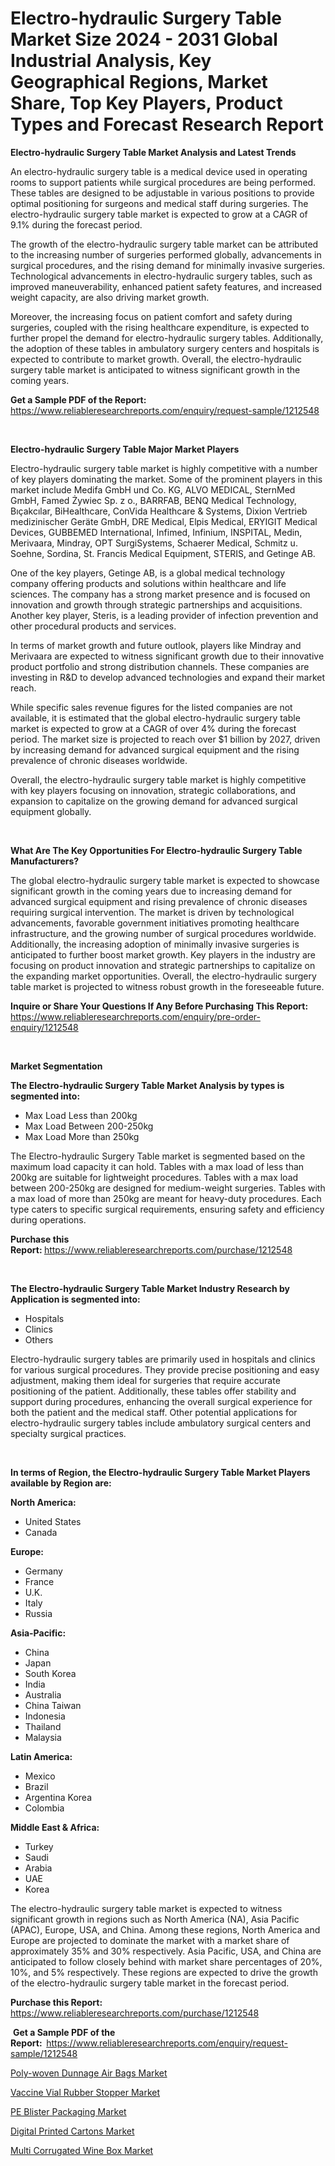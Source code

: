 <p><h1>Electro-hydraulic Surgery Table Market Size 2024 - 2031 Global Industrial Analysis, Key Geographical Regions, Market Share, Top Key Players, Product Types and Forecast Research Report</h1></p><p><strong>Electro-hydraulic Surgery Table Market Analysis and Latest Trends</strong></p>
<p><p>An electro-hydraulic surgery table is a medical device used in operating rooms to support patients while surgical procedures are being performed. These tables are designed to be adjustable in various positions to provide optimal positioning for surgeons and medical staff during surgeries. The electro-hydraulic surgery table market is expected to grow at a CAGR of 9.1% during the forecast period.</p><p>The growth of the electro-hydraulic surgery table market can be attributed to the increasing number of surgeries performed globally, advancements in surgical procedures, and the rising demand for minimally invasive surgeries. Technological advancements in electro-hydraulic surgery tables, such as improved maneuverability, enhanced patient safety features, and increased weight capacity, are also driving market growth.</p><p>Moreover, the increasing focus on patient comfort and safety during surgeries, coupled with the rising healthcare expenditure, is expected to further propel the demand for electro-hydraulic surgery tables. Additionally, the adoption of these tables in ambulatory surgery centers and hospitals is expected to contribute to market growth. Overall, the electro-hydraulic surgery table market is anticipated to witness significant growth in the coming years.</p></p>
<p><strong>Get a Sample PDF of the Report:&nbsp;</strong> <a href="https://www.reliableresearchreports.com/enquiry/request-sample/1212548">https://www.reliableresearchreports.com/enquiry/request-sample/1212548</a></p>
<p>&nbsp;</p>
<p><strong>Electro-hydraulic Surgery Table Major Market Players</strong></p>
<p><p>Electro-hydraulic surgery table market is highly competitive with a number of key players dominating the market. Some of the prominent players in this market include Medifa GmbH und Co. KG, ALVO MEDICAL, SternMed GmbH, Famed Żywiec Sp. z o., BARRFAB, BENQ Medical Technology, Bıçakcılar, BiHealthcare, ConVida Healthcare & Systems, Dixion Vertrieb medizinischer Geräte GmbH, DRE Medical, Elpis Medical, ERYIGIT Medical Devices, GUBBEMED International, Infimed, Infinium, INSPITAL, Medin, Merivaara, Mindray, OPT SurgiSystems, Schaerer Medical, Schmitz u. Soehne, Sordina, St. Francis Medical Equipment, STERIS, and Getinge AB.</p><p>One of the key players, Getinge AB, is a global medical technology company offering products and solutions within healthcare and life sciences. The company has a strong market presence and is focused on innovation and growth through strategic partnerships and acquisitions. Another key player, Steris, is a leading provider of infection prevention and other procedural products and services.</p><p>In terms of market growth and future outlook, players like Mindray and Merivaara are expected to witness significant growth due to their innovative product portfolio and strong distribution channels. These companies are investing in R&D to develop advanced technologies and expand their market reach.</p><p>While specific sales revenue figures for the listed companies are not available, it is estimated that the global electro-hydraulic surgery table market is expected to grow at a CAGR of over 4% during the forecast period. The market size is projected to reach over $1 billion by 2027, driven by increasing demand for advanced surgical equipment and the rising prevalence of chronic diseases worldwide.</p><p>Overall, the electro-hydraulic surgery table market is highly competitive with key players focusing on innovation, strategic collaborations, and expansion to capitalize on the growing demand for advanced surgical equipment globally.</p></p>
<p>&nbsp;</p>
<p><strong>What Are The Key Opportunities For Electro-hydraulic Surgery Table Manufacturers?</strong></p>
<p><p>The global electro-hydraulic surgery table market is expected to showcase significant growth in the coming years due to increasing demand for advanced surgical equipment and rising prevalence of chronic diseases requiring surgical intervention. The market is driven by technological advancements, favorable government initiatives promoting healthcare infrastructure, and the growing number of surgical procedures worldwide. Additionally, the increasing adoption of minimally invasive surgeries is anticipated to further boost market growth. Key players in the industry are focusing on product innovation and strategic partnerships to capitalize on the expanding market opportunities. Overall, the electro-hydraulic surgery table market is projected to witness robust growth in the foreseeable future.</p></p>
<p><strong>Inquire or Share Your Questions If Any Before Purchasing This Report:</strong> <a href="https://www.reliableresearchreports.com/enquiry/pre-order-enquiry/1212548">https://www.reliableresearchreports.com/enquiry/pre-order-enquiry/1212548</a></p>
<p>&nbsp;</p>
<p><strong>Market Segmentation</strong></p>
<p><strong>The Electro-hydraulic Surgery Table Market Analysis by types is segmented into:</strong></p>
<p><ul><li>Max Load Less than 200kg</li><li>Max Load Between 200-250kg</li><li>Max Load More than 250kg</li></ul></p>
<p><p>The Electro-hydraulic Surgery Table market is segmented based on the maximum load capacity it can hold. Tables with a max load of less than 200kg are suitable for lightweight procedures. Tables with a max load between 200-250kg are designed for medium-weight surgeries. Tables with a max load of more than 250kg are meant for heavy-duty procedures. Each type caters to specific surgical requirements, ensuring safety and efficiency during operations.</p></p>
<p><strong>Purchase this Report:&nbsp;</strong><a href="https://www.reliableresearchreports.com/purchase/1212548">https://www.reliableresearchreports.com/purchase/1212548</a></p>
<p>&nbsp;</p>
<p><strong>The Electro-hydraulic Surgery Table Market Industry Research by Application is segmented into:</strong></p>
<p><ul><li>Hospitals</li><li>Clinics</li><li>Others</li></ul></p>
<p><p>Electro-hydraulic surgery tables are primarily used in hospitals and clinics for various surgical procedures. They provide precise positioning and easy adjustment, making them ideal for surgeries that require accurate positioning of the patient. Additionally, these tables offer stability and support during procedures, enhancing the overall surgical experience for both the patient and the medical staff. Other potential applications for electro-hydraulic surgery tables include ambulatory surgical centers and specialty surgical practices.</p></p>
<p>&nbsp;</p>
<p><strong>In terms of Region, the Electro-hydraulic Surgery Table Market Players available by Region are:</strong></p>
<p>
    <p> <strong> North America: </strong>
        <ul>
            <li>United States</li>
            <li>Canada</li>
        </ul>
        </p> 
    <p> <strong> Europe: </strong>
        <ul>
            <li>Germany</li>
            <li>France</li>
            <li>U.K.</li>
            <li>Italy</li>
            <li>Russia</li>
        </ul>
        </p> 
    <p> <strong> Asia-Pacific: </strong>
        <ul>
            <li>China</li>
            <li>Japan</li>
            <li>South Korea</li>
            <li>India</li>
            <li>Australia</li>
            <li>China Taiwan</li>
            <li>Indonesia</li>
            <li>Thailand</li>
            <li>Malaysia</li>
        </ul>
        </p> 
    <p> <strong> Latin America: </strong>
        <ul>
            <li>Mexico</li>
            <li>Brazil</li>
            <li>Argentina Korea</li>
            <li>Colombia</li>
        </ul>
        </p> 
    <p> <strong> Middle East & Africa: </strong>
        <ul>
            <li>Turkey</li>
            <li>Saudi</li>
            <li>Arabia</li>
            <li>UAE</li>
            <li>Korea</li>
        </ul>
    </p>
    </p>
<p><p>The electro-hydraulic surgery table market is expected to witness significant growth in regions such as North America (NA), Asia Pacific (APAC), Europe, USA, and China. Among these regions, North America and Europe are projected to dominate the market with a market share of approximately 35% and 30% respectively. Asia Pacific, USA, and China are anticipated to follow closely behind with market share percentages of 20%, 10%, and 5% respectively. These regions are expected to drive the growth of the electro-hydraulic surgery table market in the forecast period.</p></p>
<p><strong>Purchase this Report: </strong><a href="https://www.reliableresearchreports.com/purchase/1212548">https://www.reliableresearchreports.com/purchase/1212548</a></p>
<p>&nbsp;<strong>Get a Sample PDF of the Report:&nbsp;&nbsp;</strong><a href="https://www.reliableresearchreports.com/enquiry/request-sample/1212548">https://www.reliableresearchreports.com/enquiry/request-sample/1212548</a></p>
<p><strong></strong></p>
<p><p><a href="https://medium.com/@joshuabaker550/poly-woven-dunnage-air-bags-market-trends-and-market-analysis-forecasted-for-period-2024-2031-e0936b70c221">Poly-woven Dunnage Air Bags Market</a></p><p><a href="https://medium.com/@joshuabaker550/vaccine-vial-rubber-stopper-market-furnishes-information-on-market-share-market-trends-and-market-37def7717b76">Vaccine Vial Rubber Stopper Market</a></p><p><a href="https://medium.com/@joshuabaker550/pe-blister-packaging-market-research-report-its-history-and-forecast-2024-to-2031-1852e3c2164e">PE Blister Packaging Market</a></p><p><a href="https://medium.com/@joshuabaker550/digital-printed-cartons-market-insight-market-trends-growth-forecasted-from-2024-to-2031-1af822c096ad">Digital Printed Cartons Market</a></p><p><a href="https://medium.com/@joshuabaker550/multi-corrugated-wine-box-market-the-key-to-successful-business-strategy-forecast-till-2031-87e782834b77">Multi Corrugated Wine Box Market</a></p></p>